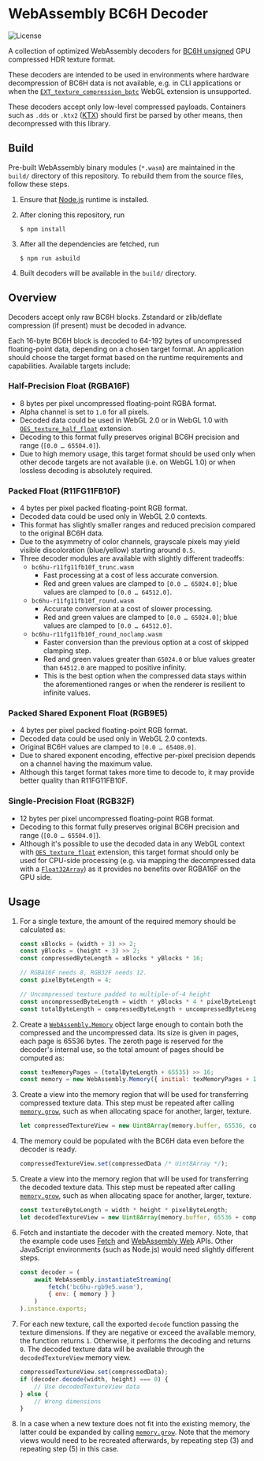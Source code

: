 <!-- Copyright 2020 The Khronos Group Inc. -->
<!-- -->
<!-- SPDX-License-Identifier: CC-BY-4.0 -->
# WebAssembly BC6H Decoder

![License](https://img.shields.io/badge/License-Apache%202.0-blue.svg)

A collection of optimized WebAssembly decoders for [BC6H unsigned](https://www.khronos.org/registry/DataFormat/specs/1.3/dataformat.1.3.html#bptc_bc6h) GPU compressed HDR texture format.

These decoders are intended to be used in environments where hardware decompression of BC6H data is not available, e.g. in CLI applications or when the [`EXT_texture_compression_bptc`](https://www.khronos.org/registry/webgl/extensions/EXT_texture_compression_bptc/) WebGL extension is unsupported.

These decoders accept only low-level compressed payloads. Containers such as `.dds` or `.ktx2` ([KTX](https://github.khronos.org/KTX-Specification/)) should first be parsed by other means, then decompressed with this library.

## Build

Pre-built WebAssembly binary modules (`*.wasm`) are maintained in the `build/` directory of this repository. To rebuild them from the source files, follow these steps.

1. Ensure that [Node.js](https://nodejs.org/) runtime is installed.

2. After cloning this repository, run
   ```
   $ npm install
   ```

3. After all the dependencies are fetched, run
   ```
   $ npm run asbuild
   ```

4. Built decoders will be available in the `build/` directory.

## Overview

Decoders accept only raw BC6H blocks. Zstandard or zlib/deflate compression (if present) must be decoded in advance.

Each 16-byte BC6H block is decoded to 64-192 bytes of uncompressed floating-point data, depending on a chosen target format. An application should choose the target format based on the runtime requirements and capabilities. Available targets include:

### Half-Precision Float (RGBA16F)

* 8 bytes per pixel uncompressed floating-point RGBA format.
* Alpha channel is set to `1.0` for all pixels.
* Decoded data could be used in WebGL 2.0 or in WebGL 1.0 with [`OES_texture_half_float`](https://www.khronos.org/registry/webgl/extensions/OES_texture_half_float/) extension.
* Decoding to this format fully preserves original BC6H precision and range (`[0.0 … 65504.0]`).
* Due to high memory usage, this target format should be used only when other decode targets are not available (i.e. on WebGL 1.0) or when lossless decoding is absolutely required.

### Packed Float (R11FG11FB10F)

* 4 bytes per pixel packed floating-point RGB format.
* Decoded data could be used only in WebGL 2.0 contexts.
* This format has slightly smaller ranges and reduced precision compared to the original BC6H data.
* Due to the asymmetry of color channels, grayscale pixels may yield visible discoloration (blue/yellow) starting around `0.5`.
* Three decoder modules are available with slightly different tradeoffs:
  - `bc6hu-r11fg11fb10f_trunc.wasm`
    - Fast processing at a cost of less accurate conversion.
    - Red and green values are clamped to `[0.0 … 65024.0]`; blue values are clamped to `[0.0 … 64512.0]`.
  - `bc6hu-r11fg11fb10f_round.wasm`
    - Accurate conversion at a cost of slower processing.
    - Red and green values are clamped to `[0.0 … 65024.0]`; blue values are clamped to `[0.0 … 64512.0]`.
  - `bc6hu-r11fg11fb10f_round_noclamp.wasm`
    - Faster conversion than the previous option at a cost of skipped clamping step.
    - Red and green values greater than `65024.0` or blue values greater than `64512.0` are mapped to positive infinity.
    - This is the best option when the compressed data stays within the aforementioned ranges or when the renderer is resilient to infinite values.

### Packed Shared Exponent Float (RGB9E5)

* 4 bytes per pixel packed floating-point RGB format.
* Decoded data could be used only in WebGL 2.0 contexts.
* Original BC6H values are clamped to `[0.0 … 65408.0]`.
* Due to shared exponent encoding, effective per-pixel precision depends on a channel having the maximum value.
* Although this target format takes more time to decode to, it may provide better quality than R11FG11FB10F.

### Single-Precision Float (RGB32F)

* 12 bytes per pixel uncompressed floating-point RGB format.
* Decoding to this format fully preserves original BC6H precision and range (`[0.0 … 65504.0]`).
* Although it's possible to use the decoded data in any WebGL context with [`OES_texture_float`](https://www.khronos.org/registry/webgl/extensions/OES_texture_float/) extension, this target format should only be used for CPU-side processing (e.g. via mapping the decompressed data with a [`Float32Array`](https://developer.mozilla.org/en-US/docs/Web/JavaScript/Reference/Global_Objects/Float32Array)) as it provides no benefits over RGBA16F on the GPU side.

## Usage

1. For a single texture, the amount of the required memory should be calculated as:
    ```js
    const xBlocks = (width + 3) >> 2;
    const yBlocks = (height + 3) >> 2;
    const compressedByteLength = xBlocks * yBlocks * 16;

    // RGBA16F needs 8, RGB32F needs 12.
    const pixelByteLength = 4;

    // Uncompressed texture padded to multiple-of-4 height
    const uncompressedByteLength = width * yBlocks * 4 * pixelByteLength;
    const totalByteLength = compressedByteLength + uncompressedByteLength;
    ```

2. Create a [`WebAssembly.Memory`](https://developer.mozilla.org/en-US/docs/Web/JavaScript/Reference/Global_Objects/WebAssembly/Memory) object large enough to contain both the compressed and the uncompressed data. Its size is given in pages, each page is 65536 bytes. The zeroth page is reserved for the decoder's internal use, so the total amount of pages should be computed as:
    ```js
    const texMemoryPages = (totalByteLength + 65535) >> 16;
    const memory = new WebAssembly.Memory({ initial: texMemoryPages + 1 });
    ```

3. Create a view into the memory region that will be used for transferring compressed texture data. This step must be repeated after calling [`memory.grow`](
https://developer.mozilla.org/en-US/docs/Web/JavaScript/Reference/Global_Objects/WebAssembly/Memory/grow), such as when allocating space for another, larger, texture.

    ```js
    let compressedTextureView = new Uint8Array(memory.buffer, 65536, compressedByteLength);
    ```

4. The memory could be populated with the BC6H data even before the decoder is ready.
    ```js
    compressedTextureView.set(compressedData /* Uint8Array */);
    ```

5. Create a view into the memory region that will be used for transferring the decoded texture data. This step must be repeated after calling [`memory.grow`](
https://developer.mozilla.org/en-US/docs/Web/JavaScript/Reference/Global_Objects/WebAssembly/Memory/grow), such as when allocating space for another, larger, texture.

    ```js
    const textureByteLength = width * height * pixelByteLength;
    let decodedTextureView = new Uint8Array(memory.buffer, 65536 + compressedByteLength, textureByteLength);
    ```

6. Fetch and instantiate the decoder with the created memory. Note, that the example code uses [Fetch](https://fetch.spec.whatwg.org/) and [WebAssembly Web](https://webassembly.github.io/spec/web-api/index.html) APIs. Other JavaScript environments (such as Node.js) would need slightly different steps.
    ```js
    const decoder = (
        await WebAssembly.instantiateStreaming(
            fetch('bc6hu-rgb9e5.wasm'),
            { env: { memory } }
        )
    ).instance.exports;
    ```

7. For each new texture, call the exported `decode` function passing the texture dimensions. If they are negative or exceed the available memory, the function returns `1`. Otherwise, it performs the decoding and returns `0`. The decoded texture data will be available through the `decodedTextureView` memory view.
    ```js
    compressedTextureView.set(compressedData);
    if (decoder.decode(width, height) === 0) {
        // Use decodedTextureView data
    } else {
        // Wrong dimensions
    }
    ```

7. In a case when a new texture does not fit into the existing memory, the latter could be expanded by calling [`memory.grow`](
https://developer.mozilla.org/en-US/docs/Web/JavaScript/Reference/Global_Objects/WebAssembly/Memory/grow). Note that the memory views would need to be recreated afterwards, by repeating step (3) and repeating step (5) in this case.
